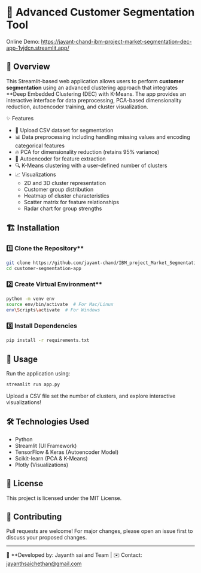 # 🚀 Advanced Customer Segmentation Tool

Online Demo: https://jayant-chand-ibm-project-market-segmentation-dec-app-1vjdcn.streamlit.app/

## 📌 Overview
This Streamlit-based web application allows users to perform **customer segmentation** using an advanced clustering approach that integrates **Deep Embedded Clustering (DEC) with K-Means. The app provides an interactive interface for data preprocessing, PCA-based dimensionality reduction, autoencoder training, and cluster visualization.

✨ Features
- 📂 Upload CSV dataset for segmentation
- 📊 Data preprocessing including handling missing values and encoding categorical features
- 🔥 PCA for dimensionality reduction (retains 95% variance)
- 🤖 Autoencoder for feature extraction
- 🔍 K-Means clustering with a user-defined number of clusters
- 📈 Visualizations
  - 2D and 3D cluster representation
  - Customer group distribution
  - Heatmap of cluster characteristics
  - Scatter matrix for feature relationships
  - Radar chart for group strengths

## 🏗️ Installation
### 1️⃣ Clone the Repository**
```bash
git clone https://github.com/jayant-chand/IBM_project_Market_Segmentation_DEC.git
cd customer-segmentation-app
```
### 2️⃣ Create Virtual Environment**
```bash
python -m venv env
source env/bin/activate  # For Mac/Linux
env\Scripts\activate  # For Windows
```

### **3️⃣ Install Dependencies**
```bash
pip install -r requirements.txt
```

## 🚀 Usage
Run the application using:
```bash
streamlit run app.py
```
Upload a CSV file set the number of clusters, and explore interactive visualizations!

## 🛠️ Technologies Used
- Python
- Streamlit (UI Framework)
- TensorFlow & Keras (Autoencoder Model)
- Scikit-learn (PCA & K-Means)
- Plotly (Visualizations)

## 📜 License
This project is licensed under the MIT License.

## 🤝 Contributing
Pull requests are welcome! For major changes, please open an issue first to discuss your proposed changes.

---
🔗 **Developed by: Jayanth sai and Team | ✉️ Contact: jayanthsaichethan@gmail.com

